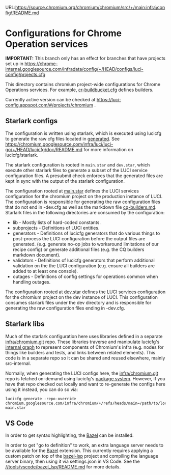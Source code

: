 URL:https://source.chromium.org/chromium/chromium/src/+/main:infra\config\README.md
# Configurations for Chrome Operation services

**IMPORTANT:** This branch only has an effect for branches that have projects
set up in
https://chrome-internal.googlesource.com/infradata/config/+/HEAD/configs/luci-config/projects.cfg

This directory contains chromium project-wide configurations
for Chrome Operations services.
For example, [cr-buildbucket.cfg](generated/luci/cr-buildbucket.cfg) defines
builders.

Currently active version can be checked at
https://luci-config.appspot.com/#/projects/chromium .

## Starlark configs

The configuration is written using starlark, which is executed using lucicfg to
generate the raw cfg files located in [generated](generated). See
https://chromium.googlesource.com/infra/luci/luci-go/+/HEAD/lucicfg/doc/README.md
for more information on lucicfg/starlark.

The starlark configuration is rooted in `main.star` and `dev.star`, which
execute other starlark files to generate a subset of the LUCI service
configuration files. A presubmit check enforces that the generated files are
kept in sync with the output of the starlark configuration.

The configuration rooted at [main.star](main.star) defines the LUCI services
configuration for the chromium project on the production instance of LUCI. The
configuration is responsible for generating the raw configuration files that do
not end in -dev.cfg as well as the markdown file
[cq-builders.md](generated/cq-builders.md). Starlark files in the following
directories are consumed by the configuration:

* lib - Mostly lists of hard-coded constants.
* subprojects - Definitions of LUCI entities.
* generators - Definitions of lucicfg generators that do various things to
  post-process the LUCI configuration before the output files are generated.
  (e.g. generate no-op jobs to workaround limitations of our recipe config) or
  generate additional files (e.g. the CQ builders markdown document).
* validators - Definitions of lucicfg generators that perform additional
  validation on the the LUCI configuration (e.g. ensure all builders are added
  to at least one console).
* outages - Definitions of config settings for operations common when handling
  outages.

The configuration rooted at [dev.star](dev.star) defines the LUCI services
configuration for the chromium project on the dev instance of LUCI. This
configuration consumes starlark files under the dev directory and is responsible
for generating the raw configuration files ending in -dev.cfg.

## Starlark libs

Much of the starlark configuration here uses libraries defined in a separate
[infra/chromium.git][infra-chromium] repo. These libraries traverse and manipulate
lucicfg's [internal graph][lucicfg-graph] to represent components of Chromium's
infra (e.g. nodes for things like builders and tests, and links between related
elements). This code is in a separate repo so it can be shared and reused
elsewhere, mainly src-internal.

Normally, when generating the LUCI configs here, the
[infra/chromium.git][infra-chromium] repo is fetched on-demand using lucicfg's
[package system][lucicfg-package]. However, if you have that repo checked out
locally and want to re-generate the configs here using it instead, you can do so
via:
```
lucicfg generate -repo-override chromium.googlesource.com/infra/chromium/+/refs/heads/main=/path/to/local/infra/chromium/checkout main.star
```

## VS Code

In order to get syntax highlighting, the [Bazel][bazel-extension] can be installed.

In order to get "go to definition" to work, an extra language server needs to be
available for the [Bazel][bazel-extension] extension. This currently requires
applying a custom patch on top of the [bazel-lsp][bazel-lsp] project and
compiling the language server binary, then using it via settings.json in VS
Code. See the [//tools/vscode/bazel_lsp/README.md][bazel-lsp-readme] for more
details.

[bazel-extension]: https://marketplace.visualstudio.com/items?itemName=BazelBuild.vscode-bazel
[bazel-lsp]: https://github.com/cameron-martin/bazel-lsp
[bazel-lsp-readme]: ../../tools/vscode/bazel_lsp/README.md
[infra-chromium]: https://chromium.googlesource.com/infra/chromium
[lucicfg-graph]: https://chromium.googlesource.com/infra/luci/luci-go/+/refs/heads/main/lucicfg/doc/README.md#rules_state-representation
[lucicfg-package]: https://chromium.googlesource.com/infra/luci/luci-go/+/refs/heads/main/lucicfg/doc/README.md#modules-and-packages

